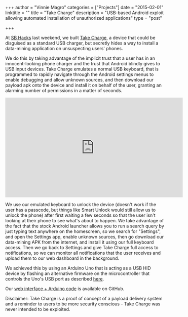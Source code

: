 +++
author = "Vinnie Magro"
categories = ["Projects"]
date = "2015-02-01"
linktitle = ""
title = "Take Charge"
description = "USB-based Android exploit allowing automated installation of unauthorized applications"
type = "post"

+++

At [SB Hacks](http://www.ucsbhacks.com/) last weekend, we built [Take Charge](http://sbhacks.challengepost.com/submissions/32343-take-charge?utm_campaign=sb-hacks_20140908&utm_content=submission_visible_in_gallery&utm_medium=email&utm_source=transactional), a device that could be disguised as a standard USB charger, but secretly hides a way to install a data-mining application on unsuspecting users' phones.

We do this by taking advantage of the implicit trust that a user has in an innocent-looking phone charger and the trust that Android blindly gives to USB input devices. Take Charge emulates a normal USB keyboard,
that is programmed to rapidly navigate through the Android settings menus to enable debugging and allow unknown sources, and then download our payload apk onto the device and install it on behalf of the user,
granting an alarming number of permissions in a matter of seconds.

<iframe width="560" height="315" src="https://www.youtube.com/embed/LnVOQbqrt6Y" frameborder="0" allowfullscreen></iframe>

We use our emulated keyboard to unlock the device (doesn't work if the user has a passcode, but things like Smart Unlock would still allow us to unlock the phone) after first waiting a few seconds so that the user isn't looking at their phone to see what's about to happen.
We take advantage of the fact that the stock Android launcher allows you to run a search query by just typing text anywhere on the homescreen, so we search for "Settings", and open the Settings app, enable unknown sources, then go download our data-mining APK from the internet, and install it using our full keyboard access.
Then we go back to Settings and give Take Charge full access to notifications, so we can monitor all notifications that the user receives and upload them to our web dashboard in the background.

We achieved this by using an Arduino Uno that is acting as a USB HID device by flashing an alternative firmware on the microcontroller that controls the Uno's USB port as described [here](http://mitchtech.net/arduino-usb-hid-keyboard/).

Our [web interface + Arduino code](https://github.com/vmagro/TakeCharge) is available on GitHub.

Disclaimer: Take Charge is a proof of concept of a payload delivery system and a reminder to users to be more security conscious - Take Charge was never intended to be exploited.
